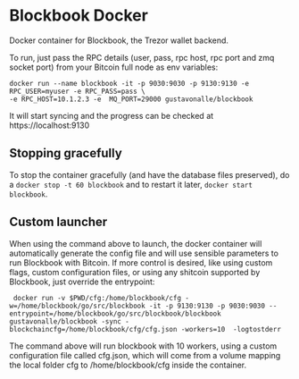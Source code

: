 # Blockbook Docker

Docker container for Blockbook, the Trezor wallet backend. 

To run, just pass the RPC details (user, pass, rpc host, rpc port and zmq socket port) from your Bitcoin full node as env variables:

```
docker run --name blockbook -it -p 9030:9030 -p 9130:9130 -e RPC_USER=myuser -e RPC_PASS=pass \
-e RPC_HOST=10.1.2.3 -e  MQ_PORT=29000 gustavonalle/blockbook
```

It will start syncing and the progress can be checked at https://localhost:9130


## Stopping gracefully

To stop the container gracefully (and have the database files preserved), do a ```docker stop -t 60 blockbook``` and to restart it later, ```docker start blockbook```.

## Custom launcher

When using the command above to launch, the docker container will automatically generate the config file and will use sensible parameters to run Blockbook with Bitcoin.
If more control is desired, like using custom flags, custom configuration files, or using any shitcoin supported by Blockbook, just override the entrypoint:


```
 docker run -v $PWD/cfg:/home/blockbook/cfg -w=/home/blockbook/go/src/blockbook -it -p 9130:9130 -p 9030:9030 --entrypoint=/home/blockbook/go/src/blockbook/blockbook gustavonalle/blockbook -sync -blockchaincfg=/home/blockbook/cfg/cfg.json -workers=10  -logtostderr
```

The command above will run blockbook with 10 workers, using a custom configuration file called cfg.json, which will come from a volume mapping the local folder cfg to /home/blockbook/cfg inside the container. 
